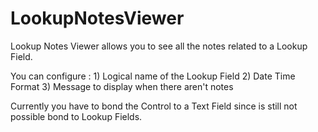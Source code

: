 # LookupNotesViewer
Lookup Notes Viewer allows you to see all the notes related to a Lookup Field.

You can configure :
	1) Logical name of the Lookup Field 
	2) Date Time Format
	3) Message to display when there aren't notes



Currently you have to bond the Control to a Text Field since is still not possible bond to Lookup Fields.

